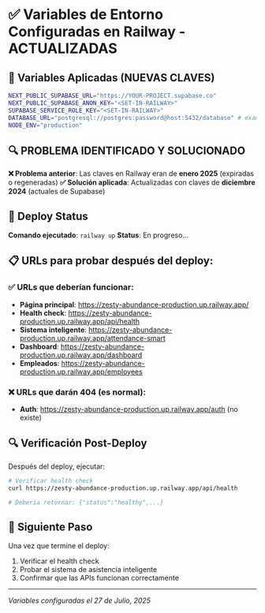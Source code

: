 # ✅ Variables de Entorno Configuradas en Railway - ACTUALIZADAS

## 🔧 Variables Aplicadas (NUEVAS CLAVES)

```bash
NEXT_PUBLIC_SUPABASE_URL="https://YOUR-PROJECT.supabase.co"
NEXT_PUBLIC_SUPABASE_ANON_KEY="<SET-IN-RAILWAY>"
SUPABASE_SERVICE_ROLE_KEY="<SET-IN-RAILWAY>"
DATABASE_URL="postgresql://postgres:password@host:5432/database" # example only
NODE_ENV="production"
```

## 🔍 PROBLEMA IDENTIFICADO Y SOLUCIONADO

**❌ Problema anterior**: Las claves en Railway eran de **enero 2025** (expiradas o regeneradas)
**✅ Solución aplicada**: Actualizadas con claves de **diciembre 2024** (actuales de Supabase)

## 🚀 Deploy Status

**Comando ejecutado**: `railway up`
**Status**: En progreso...

## 📋 URLs para probar después del deploy:

### ✅ URLs que deberían funcionar:
- **Página principal**: https://zesty-abundance-production.up.railway.app/
- **Health check**: https://zesty-abundance-production.up.railway.app/api/health
- **Sistema inteligente**: https://zesty-abundance-production.up.railway.app/attendance-smart
- **Dashboard**: https://zesty-abundance-production.up.railway.app/dashboard
- **Empleados**: https://zesty-abundance-production.up.railway.app/employees

### ❌ URLs que darán 404 (es normal):
- **Auth**: https://zesty-abundance-production.up.railway.app/auth (no existe)

## 🔍 Verificación Post-Deploy

Después del deploy, ejecutar:
```bash
# Verificar health check
curl https://zesty-abundance-production.up.railway.app/api/health

# Debería retornar: {"status":"healthy",...}
```

## 🎯 Siguiente Paso

Una vez que termine el deploy:
1. Verificar el health check
2. Probar el sistema de asistencia inteligente
3. Confirmar que las APIs funcionan correctamente

---

*Variables configuradas el 27 de Julio, 2025*
